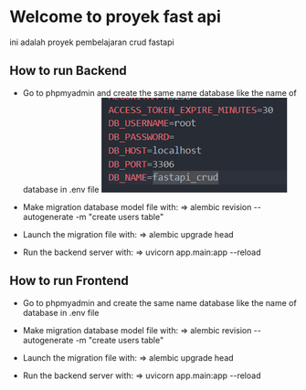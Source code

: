 ﻿# Welcome to proyek fast api

ini adalah proyek pembelajaran crud fastapi

## How to run Backend

- Go to phpmyadmin and create the same name database like the name of database in .env file
  ![alt text](image.png)

- Make migration database model file with:
  => alembic revision --autogenerate -m "create users table"

- Launch the migration file with:
  => alembic upgrade head

- Run the backend server with:
  => uvicorn app.main:app --reload

## How to run Frontend

- Go to phpmyadmin and create the same name database like the name of database in .env file

- Make migration database model file with:
  => alembic revision --autogenerate -m "create users table"

- Launch the migration file with:
  => alembic upgrade head

- Run the backend server with:
  => uvicorn app.main:app --reload
